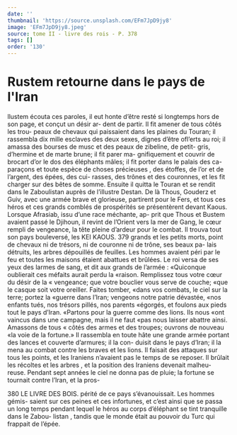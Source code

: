 ```yaml
---
date: ''
thumbnail: 'https://source.unsplash.com/EFm7JpD9jy8'
image: 'EFm7JpD9jy8.jpeg'
source: tome II - livre des rois - P. 378
tags: []
order: '130'
---
```


# Rustem retourne dans le pays de l'Iran

llustem écouta ces paroles, il eut honte d’être resté
si longtemps hors de son page, et conçut un désir ar- dent de partir. Il fit amener de tous côtés les trou- peaux de chevaux qui paissaient dans les plaines du Touran; il rassembla dix mille esclaves des deux sexes, dignes d’être ofl’erts au roi; il amassa des bourses de musc et des peaux de zibeline, de petit- gris, d’hermine et de marte brune; il fit parer ma- gnifiquement et couvrir de brocart d’or le dos des éléphants mâles; il fit porter dans le palais des ca- paraçons et toute espèce de choses précieuses , des étoffes, de l’or et de l’argent, des épées, des cui-
rasses, des trônes et des couronnes, et les fit charger sur des bêtes de somme. Ensuite il quitta le Touran et se rendit dans le Zaboulistan auprès de l’illustre Destan. De là Thous, Gouderz et Guiv, avec une armée brave et glorieuse, partirent pour le Fers, et tous ces héros et ces grands comblés de prospérités
se présentèrent devant Kaous.
Lorsque Afrasiab, issu d’une race méchante, ap-
prit que Thous et Bustem avaient passé le Djihoun, il revint de l’Orient vers la mer de Gang, le cœur rempli de vengeance, la tête pleine d’ardeur pour
le combat. Il trouva tout son pays bouleversé, les
KEI KAOUS. 379 grands et les petits morts, point de chevaux ni de
trésors, ni de couronne ni de trône, ses beaux pa- lais détruits, les arbres dépouillés de feuilles. Les hommes avaient péri par le feu et toutes les maisons étaient abattues et brûlées. Le roi versa de ses yeux
des larmes de sang, et dit aux grands de l’armée : «Quiconque oublierait ces méfaits aurait perdu la «raison. Remplissez tous votre cœur du désir de la
« vengeance; que votre bouclier vous serve de couche; «que le casque soit votre oreiller. Faites tomber, «dans vos combats, le ciel sur la terre; portez la «guerre dans l’Iran; vengeons notre patrie dévastée,
«nos enfants tués, nos trésors pillés, nos parents «égorgés, et foulons aux pieds tout le pays d’Iran. «Partons pour la guerre comme des lions. Ils nous «ont vaincus dans une campagne, mais il ne faut
«pas nous laisser abattre ainsi. Amassons de tous « côtés des armes et des troupes; ouvrons de nouveau «la voie de la fortune.»
Il rassembla en toute hâte une grande armée portant des lances et couverte d’armures; il la con- duisit dans le pays d’Iran; il la mena au combat contre les braves et les lions. Il faisait des attaques sur tous les points, et les Iraniens n’avaient pas le
temps de se reposer. Il brûlait les récoltes et les arbres , et la position des Iraniens devenait malheu- reuse. Pendant sept années le ciel ne donna pas de pluie; la fortune se tournait contre l’Iran, et la pros-

380 LE LIVRE DES BOIS. périté de ce pays s’évanouissait. Les hommes gémis-
saient sur ces peines et ces infortunes, et c’est ainsi que se passa un long temps pendant lequel le héros au corps d’éléphant se tint tranquille dans le Zabou- listan , tandis que le monde était au pouvoir du Turc qui frappait de l’épée.
